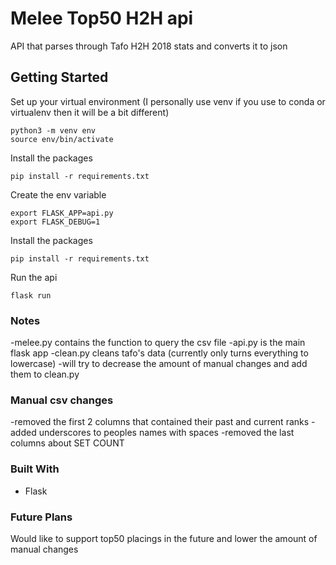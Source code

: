 # Melee Top50 H2H api
API that parses through Tafo H2H 2018 stats and converts it to json


## Getting Started
Set up your virtual environment (I personally use venv if you use to conda or virtualenv then it will be a bit different)
```
python3 -m venv env
source env/bin/activate
```
Install the packages
```
pip install -r requirements.txt
```
Create the env variable
```
export FLASK_APP=api.py
export FLASK_DEBUG=1
```
Install the packages
```
pip install -r requirements.txt
```
Run the api
```
flask run
```
### Notes
-melee.py contains the function to query the csv file
-api.py is the main flask app
-clean.py cleans tafo's data (currently only turns everything to lowercase)
-will try to decrease the amount of manual changes and add them to clean.py


### Manual csv changes
-removed the first 2 columns that contained their past and current ranks 
-added underscores to peoples names with spaces
-removed the last columns about SET COUNT 

### Built With
* Flask

### Future Plans 
Would like to support top50 placings in the future and lower the amount of manual changes


